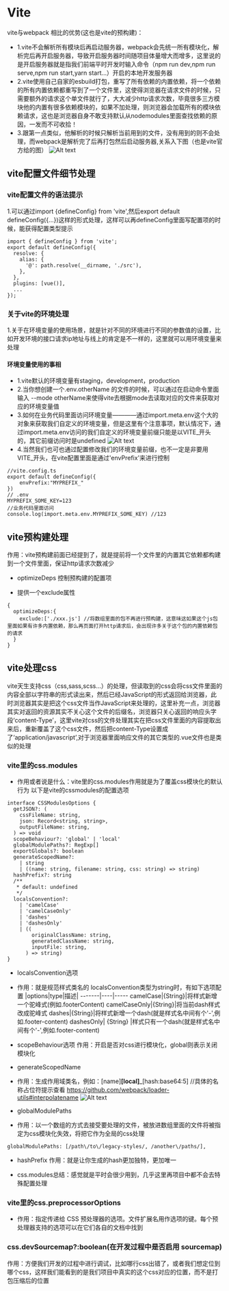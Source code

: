 # Vite
vite与webpack 相比的优势(这也是vite的预构建)：
* 1.vite不会解析所有模块后再启动服务器，webpack会先统一所有模块化，解析完后再开启服务器，导致开启服务器时间随项目体量增大而增多，这里说的是开启服务器就是指我们前端平时开发时输入命令（npm run dev,npm run serve,npm run start,yarn start...）开启的本地开发服务器
* 2.vite使用自己自家的esbuild打包，重写了所有依赖的内置依赖，将一个依赖的所有内置依赖都重写到了一个文件里，这使得浏览器在请求文件的时候，只需要额外的请求这个单文件就行了，大大减少http请求次数，毕竟很多三方模块他的内置有很多依赖模块的，如果不加处理，则浏览器会加载所有的模块依赖请求，这也是浏览器自身不敢支持默认从nodemodules里面查找依赖的原因，一发而不可收拾！
* 3.跟第一点类似，他解析的时候只解析当前用到的文件，没有用到的则不会处理，而webpack是解析完了后再打包然后启动服务器,关系入下图（也是vite官方给的图）
![Alt text](image.png)

## vite配置文件细节处理
### vite配置文件的语法提示
1.可以通过import {defineConfig} from 'vite',然后export default defineConfig({...})这样的形式处理，这样可以再defineConfig里面写配置项的时候，能获得配置类型提示
```
import { defineConfig } from 'vite';
export default defineConfig({
  resolve: {
    alias: {
      '@': path.resolve(__dirname, './src'),
    },
  },
  plugins: [vue()],
  ...
});
```
### 关于vite的环境处理
1.关于在环境变量的使用场景，就是针对不同的环境进行不同的参数值的设置，比如开发环境的接口请求ip地址与线上的肯定是不一样的，这里就可以用环境变量来处理
#### 环境变量使用的事相
* 1.vite默认的环境变量有staging，development，production
* 2.当你想创建一个.env.otherName 的文件的时候，可以通过在启动命令里面 输入 --mode otherName来使得vite去根据mode去读取对应的文件来获取对应的环境变量值
* 3.如何在业务代码里面访问环境变量————通过import.meta.env这个大的对象来获取我们自定义的环境变量，但是这里有个注意事项，默认情况下，通过import.meta.env访问的我们自定义的环境变量前缀只能是以VITE_开头的，其它前缀访问时是undefined
![Alt text](image-1.png)
* 4.当然我们也可也通过配置修改我们的环境变量前缀，也不一定是非要用VITE_开头，在vite配置里面是通过'envPrefix'来进行控制
```
//vite.config.ts
export default defineConfig({
    envPrefix:"MYPREFIX_"
})
// .env
MYPREFIX_SOME_KEY=123
//业务代码里面访问
console.log(import.meta.env.MYPREFIX_SOME_KEY) //123
```
## vite预构建处理
作用：vite预构建前面已经提到了，就是提前将一个文件里的内置其它依赖都构建到一个文件里面，保证http请求次数减少
- optimizeDeps 控制预构建的配置项
* 提供一个exclude属性
```
{
  optimizeDeps:{
    exclude:['./xxx.js'] //将数组里面的包不再进行预构建，这意味这如果这个js包里面如果有许多内置依赖，那么再页面打开http请求后，会出现许多关于这个包的内置依赖包的请求
  }
}
```
## vite处理css
vite天生支持css（css,sass,scss...）的处理，但读取到的css会将css文件里面的内容全部以字符串的形式读出来，然后已经JavaScript的形式返回给浏览器，此时浏览器其实是把这个css文件当作JavaScript来处理的，这里补充一点，浏览器其实对返回的资源其实不关心这个文件的后缀名，浏览器只关心返回的响应头字段‘content-Type’，这里vite对css的文件处理其实在把css文件里面的内容提取出来后，重新覆盖了这个css文件，然后把content-Type设置成了‘application/javascript’,对于浏览器里面响应文件的其它类型的.vue文件也是类似的处理

### vite里的css.modules
* 作用或者说是什么：vite里的css.modules作用就是为了覆盖css模块化的默认行为
以下是vite的cssmodules的配置选项
```
interface CSSModulesOptions {
  getJSON?: (
    cssFileName: string,
    json: Record<string, string>,
    outputFileName: string,
  ) => void
  scopeBehaviour?: 'global' | 'local'
  globalModulePaths?: RegExp[]
  exportGlobals?: boolean
  generateScopedName?:
    | string
    | ((name: string, filename: string, css: string) => string)
  hashPrefix?: string
  /**
   * default: undefined
   */
  localsConvention?:
    | 'camelCase'
    | 'camelCaseOnly'
    | 'dashes'
    | 'dashesOnly'
    | ((
        originalClassName: string,
        generatedClassName: string,
        inputFile: string,
      ) => string)
}
```
- localsConvention选项
* 作用：就是规范样式类名的
localsConvention类型为string时，有如下选项配置
|options|type|描述|
-------|----|-----
camelCase|{String}|将样式新增一个驼峰式(例如.footerContent)
camelCaseOnly|{String}|将当前dash样式改成驼峰式
dashes|{String}|将样式新增一个dash(就是样式名中间有个'-',例如.footer-content)
dashesOnly| {String} |样式只有一个dash(就是样式名中间有个'-',例如.footer-content)

- scopeBehaviour选项
作用：开启是否对css进行模块化，global则表示关闭模块化

- generateScopedName
* 作用：生成作用域类名，例如：[name]__[local]___[hash:base64:5] //具体的名称占位符提示查看 https://github.com/webpack/loader-utils#interpolatename
![Alt text](image-2.png)

- globalModulePaths
* 作用：以一个数组的方式去接受要处理的文件，被放进数组里面的文件将被指定为css模块化失效，将把它作为全局的css处理
```
globalModulePaths: [/path\/to\/legacy-styles/, /another\/paths/],
```

- hashPrefix
作用：就是让你生成的hash更加独特，更加唯一

* css.modules总结：感觉就是平时会很少用到，几乎这里再项目中都不会去特殊配置处理

### vite里的css.preprocessorOptions
* 作用：指定传递给 CSS 预处理器的选项。文件扩展名用作选项的键。每个预处理器支持的选项可以在它们各自的文档中找到


### css.devSourcemap?:boolean(在开发过程中是否启用 sourcemap)
作用：方便我们开发的过程中进行调试，比如哪行css出错了，或者我们想定位到哪个css，这样我们能看到的是我们项目中真实的这个css对应的位置，而不是打包压缩后的位置





